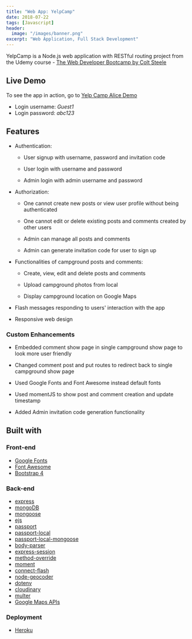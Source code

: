 ```yaml
---
title: "Web App: YelpCamp"
date: 2018-07-22
tags: [Javascript]
header:
  image: "/images/banner.png"
excerpt: "Web Application, Full Stack Development"
---
```


YelpCamp is a Node.js web application with RESTful routing project from the Udemy course - [The Web Developer Bootcamp by Colt Steele](https://www.udemy.com/the-web-developer-bootcamp/)

## Live Demo

To see the app in action, go to <a href="https://yelpcamp-alice-demo.herokuapp.com/" target="_blank">Yelp Camp Alice Demo</a>

* Login username: <i>Guest1</i>
* Login password: <i>abc123</i>

## Features

* Authentication:

  * User signup with username, password and invitation code

  * User login with username and password

  * Admin login with admin username and password

* Authorization:

  * One cannot create new posts or view user profile without being authenticated

  * One cannot edit or delete existing posts and comments created by other users

  * Admin can manage all posts and comments

  * Admin can generate invitation code for user to sign up

* Functionalities of campground posts and comments:

  * Create, view, edit and delete posts and comments

  * Upload campground photos from local

  * Display campground location on Google Maps

* Flash messages responding to users' interaction with the app

* Responsive web design

### Custom Enhancements

* Embedded comment show page in single campground show page to look more user friendly

* Changed comment post and put routes to redirect back to single campground show page

* Used Google Fonts and Font Awesome instead default fonts

* Used momentJS to show post and comment creation and update timestamp

* Added Admin invitation code generation functionality

## Built with

### Front-end

* [Google Fonts](https://fonts.google.com/)
* [Font Awesome](https://fontawesome.com/)
* [Bootstrap 4](https://getbootstrap.com/docs/4.1/getting-started/introduction/)

### Back-end

* [express](https://expressjs.com/)
* [mongoDB](https://www.mongodb.com/)
* [mongoose](http://mongoosejs.com/)
* [ejs](http://ejs.co/)
* [passport](http://www.passportjs.org/)
* [passport-local](https://www.npmjs.com/package/passport-local)
* [passport-local-mongoose](https://www.npmjs.com/package/passport-local-mongoose)
* [body-parser](https://www.npmjs.com/package/body-parser)
* [express-session](https://www.npmjs.com/package/express-session)
* [method-override](https://www.npmjs.com/package/method-override)
* [moment](https://momentjs.com/)
* [connect-flash](https://www.npmjs.com/package/connect-flash)
* [node-geocoder](https://www.npmjs.com/package/node-geocoder)
* [dotenv](https://www.npmjs.com/package/dotenv)
* [cloudinary](https://www.npmjs.com/package/cloudinary)
* [multer](https://www.npmjs.com/package/multer)
* [Google Maps APIs](https://developers.google.com/maps/)

### Deployment

* [Heroku](https://www.heroku.com/)